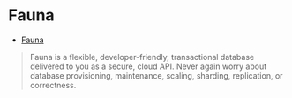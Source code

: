 # Fauna

- [Fauna](https://fauna.com/)
> Fauna is a flexible, developer-friendly, transactional database
> delivered to you as a secure, cloud API.
> Never again worry about database provisioning, maintenance, scaling, sharding, replication, or correctness.